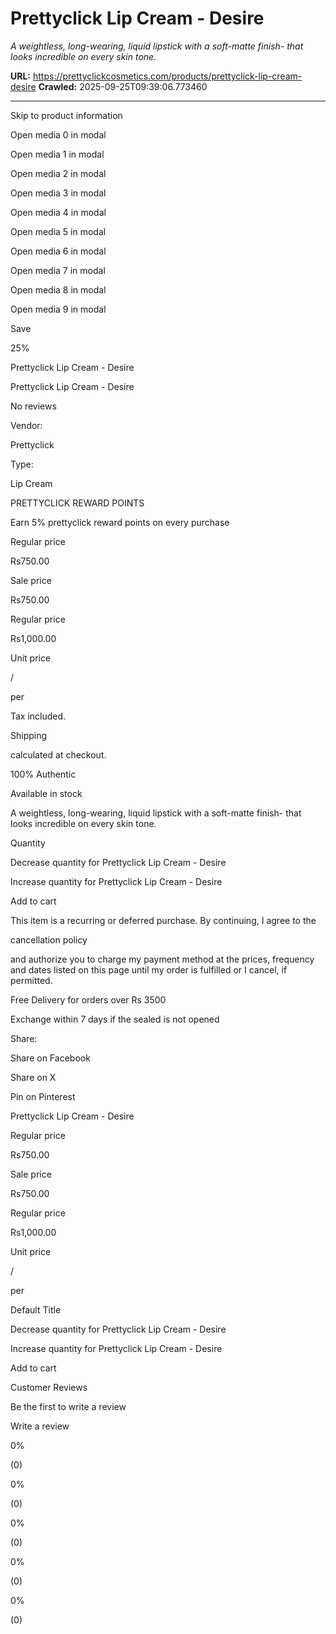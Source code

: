 # Prettyclick Lip Cream - Desire

*A weightless, long-wearing, liquid lipstick with a soft-matte finish- that looks incredible on every skin tone.*

**URL:** https://prettyclickcosmetics.com/products/prettyclick-lip-cream-desire
**Crawled:** 2025-09-25T09:39:06.773460

---

Skip to product information

Open media 0 in modal

Open media 1 in modal

Open media 2 in modal

Open media 3 in modal

Open media 4 in modal

Open media 5 in modal

Open media 6 in modal

Open media 7 in modal

Open media 8 in modal

Open media 9 in modal

Save

25%

Prettyclick Lip Cream - Desire

Prettyclick Lip Cream - Desire

No reviews

Vendor:

Prettyclick

Type:

Lip Cream

PRETTYCLICK REWARD POINTS

Earn 5% prettyclick reward points on every purchase

Regular price

Rs750.00

Sale price

Rs750.00

Regular price

Rs1,000.00

Unit price

/

per

Tax included.

Shipping

calculated at checkout.

100% Authentic

Available in stock

A weightless, long-wearing, liquid lipstick with a soft-matte finish- that looks incredible on every skin tone.

Quantity

Decrease quantity for Prettyclick Lip Cream - Desire

Increase quantity for Prettyclick Lip Cream - Desire

Add to cart

This item is a recurring or deferred purchase. By continuing, I agree to the

cancellation policy

and authorize you to charge my payment method at the prices, frequency and dates listed on this page until my order is fulfilled or I cancel, if permitted.

Free Delivery for orders over Rs 3500

Exchange within 7 days if the sealed is not opened

Share:

Share on Facebook

Share on X

Pin on Pinterest

Prettyclick Lip Cream - Desire

Regular price

Rs750.00

Sale price

Rs750.00

Regular price

Rs1,000.00

Unit price

/

per

Default Title

Decrease quantity for Prettyclick Lip Cream - Desire

Increase quantity for Prettyclick Lip Cream - Desire

Add to cart

Customer Reviews

Be the first to write a review

Write a review

0%

(0)

0%

(0)

0%

(0)

0%

(0)

0%

(0)
